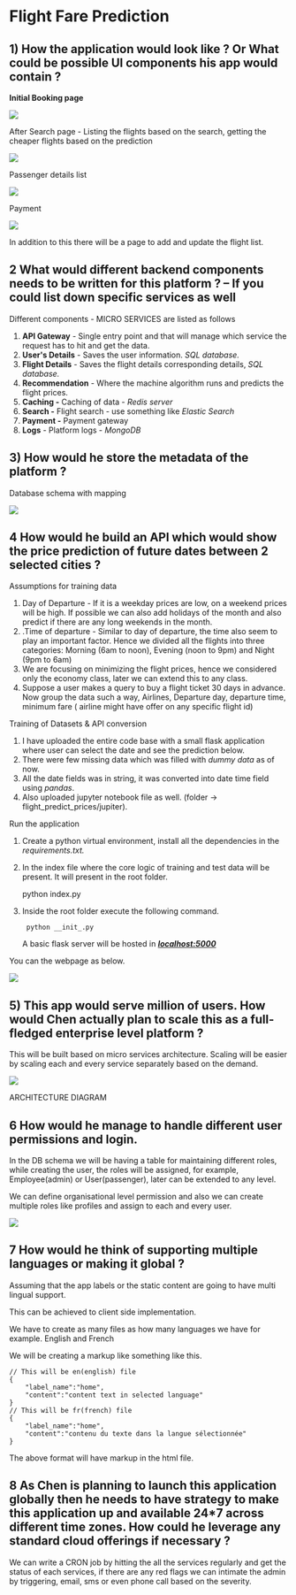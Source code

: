 # Flight Fare Prediction

## 1)  How the application would look like ? Or What could be possible UI components his app would contain ?

**Initial Booking page**

![](IMG_6515-fc806479-3fc9-4062-9eab-fc5085e5bf18.jpg)

After Search page - Listing the flights based on the search, getting the cheaper flights based on the prediction

![](IMG_6516-625026f4-9298-4199-94e7-05e899f3478c.jpg)

Passenger details list

![](IMG_6517-3ee7a2c3-a887-411b-937a-4b99f7ba272e.jpg)

Payment

![](IMG_6518-e5c2d929-9e75-4fa6-869e-6c04a8cd4267.jpg)

In addition to this there will be a page to add and update the flight list.

## 2 What would different backend components needs to be written for this platform ? – If you could list down specific services as well

Different components - MICRO SERVICES are listed as follows

1. **API Gateway** - Single entry point and that will manage which service the request has to hit and get the data. 
2. **User's Details** - Saves the user information.  *SQL database.*
3. **Flight Details** - Saves the flight details corresponding details, *SQL database.*
4. **Recommendation** - Where the machine algorithm runs and predicts the flight prices.
5. **Caching -**  Caching of data - *Redis server*
6. **Search -** Flight search - use something like *Elastic Search*
7. **Payment -** Payment gateway
8. **Logs** - Platform logs - *MongoDB*

## 3)	How would he store the metadata of the platform ?

Database schema with mapping

![](Passenger_(4)-c9bedfba-be29-4404-9e76-ed357fefa86a.png)

## 4 How would he build an API which would show the price prediction of future dates between 2 selected cities ?

   

Assumptions for training data

1. Day of Departure - If it is a weekday prices are low, on a weekend prices will be high. If possible we can also add holidays of the month and also predict if there are any long weekends in the month.
2. .Time of departure - Similar to day of departure, the time also seem to play an important factor.
Hence we divided all the flights into three categories: Morning (6am to noon),
Evening (noon to 9pm) and Night (9pm to 6am)
3. We are focusing on minimizing the flight prices, hence we considered only the economy class, later we can extend this to any class.
4. Suppose a user makes a query to buy a flight ticket 30 days in advance. Now group the data such a way, Airlines, Departure day, departure time, minimum fare ( airline might have offer on any specific flight id)

Training of Datasets & API conversion

1. I have uploaded the entire code base with a small flask application where user can select the date and see the prediction below.
2. There were few missing data which was filled with *dummy data* as of now.
3. All the date fields was in string, it was converted into date time field using *pandas*.
4. Also uploaded jupyter notebook file as well. (folder → flight_predict_prices/jupiter).

Run the application

1. Create a python virtual environment, install all the dependencies in the *requirements.txt.*
2. In the index file where the core logic of training and test data will be present. It will present in the root folder.

    python index.py

1. Inside the root folder execute the following command.

        python __init_.py

    A basic flask server will be hosted in ***[localhost:5000](http://localhost:5000)***

You can the webpage as below.

![](output-3cc39d1f-7415-44b1-a856-e4f34a013b53.gif)

## 5) This app would serve million of users. How would Chen actually plan to scale this as a full-fledged enterprise level platform ?

This will be built based on micro services architecture. Scaling will be easier by scaling each and every service separately based on the demand.

![](arch-ea7b89ca-61f3-4094-8a1e-90eef2078b8c.png)

ARCHITECTURE DIAGRAM

## 6 How would he manage to handle different user permissions and login.

In the DB schema we will be having a table for maintaining different roles, while creating the user, the roles will be assigned, for example, Employee(admin) or User(passenger), later can be extended to any level.

We can define organisational level permission and also we can create multiple roles like profiles and assign to each and every user.

![](USER_ROLES-558708f2-9f6c-47fe-8879-0a80040e15bf.png)

## 7 How would he think of supporting multiple languages or making it global ?

Assuming that the app labels or the static content are going to have multi lingual support.

This can be achieved to client side implementation. 

We have to create as many files as how many languages we have for example. English and French

We will be creating a markup like something like this.

    // This will be en(english) file
    {
    	"label_name":"home",
    	"content":"content text in selected language"
    }
    // This will be fr(french) file
    {
    	"label_name":"home",
    	"content":"contenu du texte dans la langue sélectionnée"
    }

The above format will have markup in the html file.

## 8 As Chen is planning to launch this application globally then he needs to have strategy to make this application up and available 24*7 across different time zones. How could he leverage any standard cloud offerings if necessary ?

We can write a CRON job by hitting the all the services regularly and get the status of each services, if there are any red flags we can intimate the admin by triggering, email, sms or even phone call based on the severity.